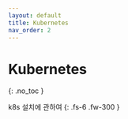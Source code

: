 ```yaml
---
layout: default
title: Kubernetes
nav_order: 2
---
```


# Kubernetes
{: .no_toc }

k8s 설치에 관하여
{: .fs-6 .fw-300 }

